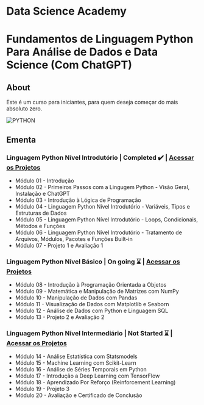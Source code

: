 # Data Science Academy
# Fundamentos de Linguagem Python Para Análise de Dados e Data Science (Com ChatGPT)

## About
Este é um curso para iniciantes, para quem deseja começar do mais absoluto zero. 

![PYTHON](https://github.com/flapaixao/dsa_projects/assets/144342171/b22c4113-4fa9-4e0c-813d-4120bb583816)

## Ementa

### Linguagem Python Nível Introdutório | Completed ✔️ | [Acessar os Projetos](https://github.com/flapaixao/dsa_projects/tree/main/Fundamentos%20de%20Linguagem%20Python%20Para%20An%C3%A1lise%20de%20Dados%20e%20Data%20Science%20(Com%20ChatGPT)/1%20-%20Linguagem%20Python%20N%C3%ADvel%20Introdut%C3%B3rio)
- Módulo 01 - Introdução
- Módulo 02 - Primeiros Passos com a Lingugem Python - Visão Geral, Instalação e ChatGPT
- Módulo 03 - Introdução à Lógica de Programação
- Módulo 04 - Linguagem Python Nível Introdutório - Variáveis, Tipos e Estruturas de Dados
- Módulo 05 - Linguagem Python Nível Introdutório - Loops, Condicionais, Métodos e Funções
- Módulo 06 - Linguagem Python Nível Introdutório - Tratamento de Arquivos, Módulos, Pacotes e Funções Built-in
- Módulo 07 - Projeto 1 e Avaliação 1

### Linguagem Python Nível Básico | On going ⌛ | [Acessar os Projetos]()
- Módulo 08 - Introdução à Programação Orientada a Objetos
- Módulo 09 - Matemática e Manipulação de Matrizes com NumPy
- Módulo 10 - Manipulação de Dados com Pandas
- Módulo 11 - Visualização de Dados com Matplotlib e Seaborn
- Módulo 12 - Análise de Dados com Python e Linguagem SQL
- Módulo 13 - Projeto 2 e Avaliação 2

### Linguagem Python Nível Intermediário | Not Started ⌛ | [Acessar os Projetos]()
- Módulo 14 - Análise Estatística com Statsmodels
- Módulo 15 - Machine Learning com Scikit-Learn
- Módulo 16 - Análise de Séries Temporais em Python
- Módulo 17 - Introdução a Deep Learning com TensorFlow
- Módulo 18 - Aprendizado Por Reforço (Reinforcement Learning)
- Módulo 19 - Projeto 3
- Módulo 20 - Avaliação e Certificado de Conclusão
